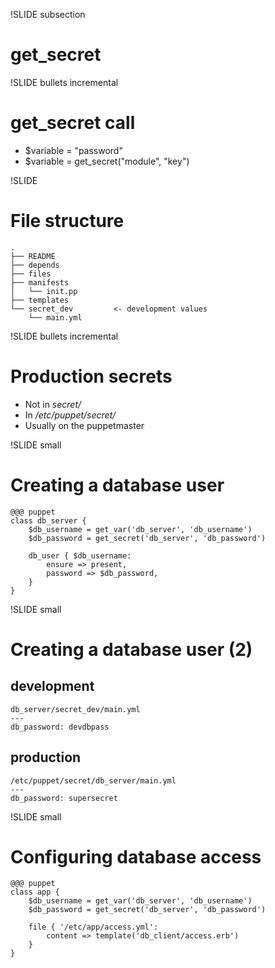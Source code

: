 !SLIDE  subsection
# get\_secret #

!SLIDE bullets incremental
# get\_secret call #

* $variable = "password"
* $variable = get\_secret("module", "key")

!SLIDE
# File structure #

    .
    ├── README
    ├── depends
    ├── files
    ├── manifests
    │   └── init.pp
    ├── templates
    └── secret_dev         <- development values
        └── main.yml

!SLIDE bullets incremental
# Production secrets #

* Not in *secret/*
* In */etc/puppet/secret/*
* Usually on the puppetmaster

!SLIDE small
# Creating a database user #

    @@@ puppet
    class db_server {
        $db_username = get_var('db_server', 'db_username')
        $db_password = get_secret('db_server', 'db_password')

        db_user { $db_username:
            ensure => present,
            password => $db_password,
        }
    }

!SLIDE small
# Creating a database user (2) #

## development ##

    db_server/secret_dev/main.yml
    ---
    db_password: devdbpass

## production ##

    /etc/puppet/secret/db_server/main.yml
    ---
    db_password: supersecret

!SLIDE small
# Configuring database access #

    @@@ puppet
    class app {
        $db_username = get_var('db_server', 'db_username')
        $db_password = get_secret('db_server', 'db_password')

        file { '/etc/app/access.yml':
            content => template('db_client/access.erb')
        }
    }

